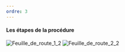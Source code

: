 ```yaml
---
ordre: 3
---
```


####  Les étapes de la procédure

![Feuille_de_route_1_2](/images/Feuille_de_route_1_2.png)
![Feuille_de_route_2_2](/images/Feuille_de_route_2_2.png)
